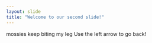 ```yaml
---
layout: slide
title: "Welcome to our second slide!"
---
```

mossies keep biting my leg
Use the left arrow to go back!

